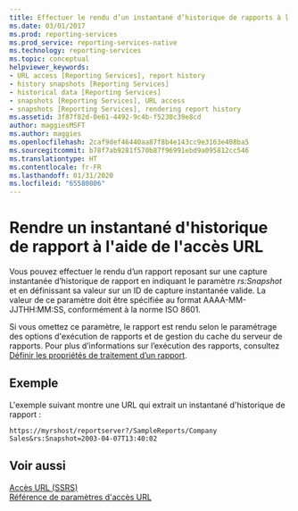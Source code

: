 ```yaml
---
title: Effectuer le rendu d’un instantané d’historique de rapports à l’aide de l’accès URL | Microsoft Docs
ms.date: 03/01/2017
ms.prod: reporting-services
ms.prod_service: reporting-services-native
ms.technology: reporting-services
ms.topic: conceptual
helpviewer_keywords:
- URL access [Reporting Services], report history
- history snapshots [Reporting Services]
- historical data [Reporting Services]
- snapshots [Reporting Services], URL access
- snapshots [Reporting Services], rendering report history
ms.assetid: 3f87f82d-0e61-4492-9c4b-f5238c39e8cd
author: maggiesMSFT
ms.author: maggies
ms.openlocfilehash: 2caf9def46440aa87f8b4e143cc9e3163e408ba5
ms.sourcegitcommit: b78f7ab9281f570b87f96991ebd9a095812cc546
ms.translationtype: HT
ms.contentlocale: fr-FR
ms.lasthandoff: 01/31/2020
ms.locfileid: "65580806"
---
```

# <a name="render-a-report-history-snapshot-using-url-access"></a>Rendre un instantané d'historique de rapport à l'aide de l'accès URL
  Vous pouvez effectuer le rendu d’un rapport reposant sur une capture instantanée d’historique de rapport en indiquant le paramètre *rs:Snapshot* et en définissant sa valeur sur un ID de capture instantanée valide. La valeur de ce paramètre doit être spécifiée au format AAAA-MM-JJTHH:MM:SS, conformément à la norme ISO 8601.  
  
 Si vous omettez ce paramètre, le rapport est rendu selon le paramétrage des options d'exécution de rapports et de gestion du cache du serveur de rapports. Pour plus d’informations sur l’exécution des rapports, consultez [Définir les propriétés de traitement d’un rapport](../reporting-services/report-server/set-report-processing-properties.md).  
  
## <a name="example"></a>Exemple  
 L'exemple suivant montre une URL qui extrait un instantané d'historique de rapport :  
  
```  
https://myrshost/reportserver?/SampleReports/Company Sales&rs:Snapshot=2003-04-07T13:40:02  
```  
  
## <a name="see-also"></a>Voir aussi  
 [Accès URL &#40;SSRS&#41;](../reporting-services/url-access-ssrs.md)   
 [Référence de paramètres d'accès URL](../reporting-services/url-access-parameter-reference.md)  
  
  
